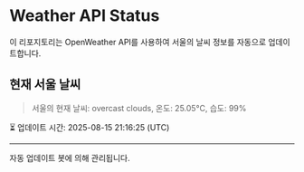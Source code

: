 
# Weather API Status

이 리포지토리는 OpenWeather API를 사용하여 서울의 날씨 정보를 자동으로 업데이트합니다.

## 현재 서울 날씨
> 서울의 현재 날씨: overcast clouds, 온도: 25.05°C, 습도: 99%

⏳ 업데이트 시간: 2025-08-15 21:16:25 (UTC)

---
자동 업데이트 봇에 의해 관리됩니다.
